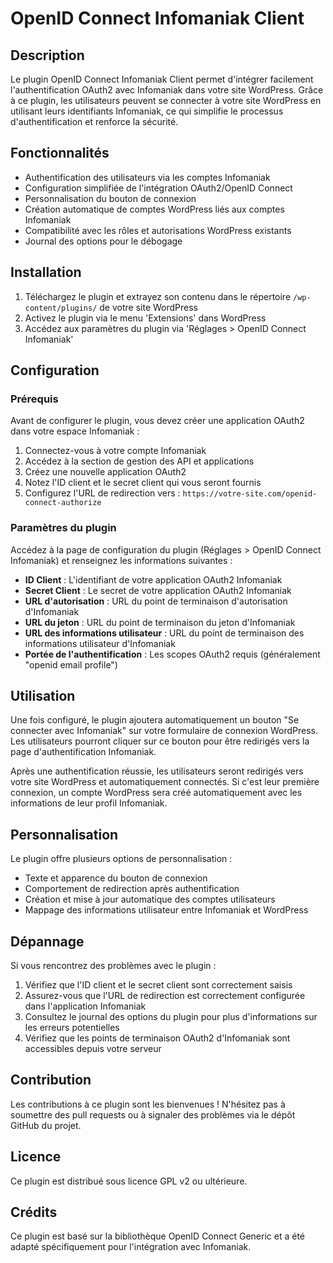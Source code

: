# OpenID Connect Infomaniak Client

## Description

Le plugin OpenID Connect Infomaniak Client permet d'intégrer facilement l'authentification OAuth2 avec Infomaniak dans votre site WordPress. Grâce à ce plugin, les utilisateurs peuvent se connecter à votre site WordPress en utilisant leurs identifiants Infomaniak, ce qui simplifie le processus d'authentification et renforce la sécurité.

## Fonctionnalités

- Authentification des utilisateurs via les comptes Infomaniak
- Configuration simplifiée de l'intégration OAuth2/OpenID Connect
- Personnalisation du bouton de connexion
- Création automatique de comptes WordPress liés aux comptes Infomaniak
- Compatibilité avec les rôles et autorisations WordPress existants
- Journal des options pour le débogage

## Installation

1. Téléchargez le plugin et extrayez son contenu dans le répertoire `/wp-content/plugins/` de votre site WordPress
2. Activez le plugin via le menu 'Extensions' dans WordPress
3. Accédez aux paramètres du plugin via 'Réglages > OpenID Connect Infomaniak'

## Configuration

### Prérequis

Avant de configurer le plugin, vous devez créer une application OAuth2 dans votre espace Infomaniak :

1. Connectez-vous à votre compte Infomaniak
2. Accédez à la section de gestion des API et applications
3. Créez une nouvelle application OAuth2
4. Notez l'ID client et le secret client qui vous seront fournis
5. Configurez l'URL de redirection vers : `https://votre-site.com/openid-connect-authorize`

### Paramètres du plugin

Accédez à la page de configuration du plugin (Réglages > OpenID Connect Infomaniak) et renseignez les informations suivantes :

- **ID Client** : L'identifiant de votre application OAuth2 Infomaniak
- **Secret Client** : Le secret de votre application OAuth2 Infomaniak
- **URL d'autorisation** : URL du point de terminaison d'autorisation d'Infomaniak
- **URL du jeton** : URL du point de terminaison du jeton d'Infomaniak
- **URL des informations utilisateur** : URL du point de terminaison des informations utilisateur d'Infomaniak
- **Portée de l'authentification** : Les scopes OAuth2 requis (généralement "openid email profile")

## Utilisation

Une fois configuré, le plugin ajoutera automatiquement un bouton "Se connecter avec Infomaniak" sur votre formulaire de connexion WordPress. Les utilisateurs pourront cliquer sur ce bouton pour être redirigés vers la page d'authentification Infomaniak.

Après une authentification réussie, les utilisateurs seront redirigés vers votre site WordPress et automatiquement connectés. Si c'est leur première connexion, un compte WordPress sera créé automatiquement avec les informations de leur profil Infomaniak.

## Personnalisation

Le plugin offre plusieurs options de personnalisation :

- Texte et apparence du bouton de connexion
- Comportement de redirection après authentification
- Création et mise à jour automatique des comptes utilisateurs
- Mappage des informations utilisateur entre Infomaniak et WordPress

## Dépannage

Si vous rencontrez des problèmes avec le plugin :

1. Vérifiez que l'ID client et le secret client sont correctement saisis
2. Assurez-vous que l'URL de redirection est correctement configurée dans l'application Infomaniak
3. Consultez le journal des options du plugin pour plus d'informations sur les erreurs potentielles
4. Vérifiez que les points de terminaison OAuth2 d'Infomaniak sont accessibles depuis votre serveur

## Contribution

Les contributions à ce plugin sont les bienvenues ! N'hésitez pas à soumettre des pull requests ou à signaler des problèmes via le dépôt GitHub du projet.

## Licence

Ce plugin est distribué sous licence GPL v2 ou ultérieure.

## Crédits

Ce plugin est basé sur la bibliothèque OpenID Connect Generic et a été adapté spécifiquement pour l'intégration avec Infomaniak.
